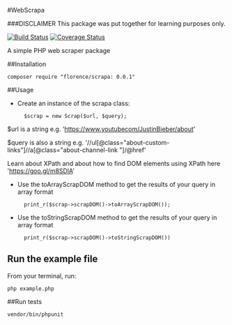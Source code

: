 #WebScrapa

###DISCLAIMER
This package was put together for learning purposes only.

[![Build Status](https://travis-ci.org/andela-fokosun/webscrapa.svg?branch=master)](https://travis-ci.org/andela-fokosun/webscrapa) [![Coverage Status](https://coveralls.io/repos/github/andela-fokosun/webscrapa/badge.svg?branch=master)](https://coveralls.io/github/andela-fokosun/webscrapa?branch=master)

A simple PHP web scraper package


##Installation
    
    composer require "florence/scrapa: 0.0.1"


##Usage

- Create an instance of the scrapa class:

    
        $scrap = new Scrap($url, $query);


$url is a string e.g. 'https://www.youtubecom/JustinBieber/about'


$query is also a string e.g. '//ul[@class="about-custom-links"]//a[@class="about-channel-link "]/@href'


Learn about XPath and about how to find DOM elements using XPath here 'https://goo.gl/m8SDlA'


- Use the toArrayScrapDOM method to get the results of your query in array format


        print_r($scrap->scrapDOM()->toArrayScrapDOM());


- Use the toStringScrapDOM method to get the results of your query in array format


        print_r($scrap->scrapDOM()->toStringScrapDOM())


## Run the example file

From your terminal, run:
    
    php example.php


##Run tests

    vendor/bin/phpunit


